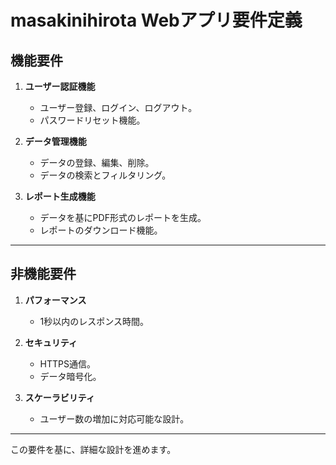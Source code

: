 # masakinihirota Webアプリ要件定義

## 機能要件
1. **ユーザー認証機能**
   - ユーザー登録、ログイン、ログアウト。
   - パスワードリセット機能。

2. **データ管理機能**
   - データの登録、編集、削除。
   - データの検索とフィルタリング。

3. **レポート生成機能**
   - データを基にPDF形式のレポートを生成。
   - レポートのダウンロード機能。

---

## 非機能要件
1. **パフォーマンス**
   - 1秒以内のレスポンス時間。

2. **セキュリティ**
   - HTTPS通信。
   - データ暗号化。

3. **スケーラビリティ**
   - ユーザー数の増加に対応可能な設計。

---

この要件を基に、詳細な設計を進めます。
